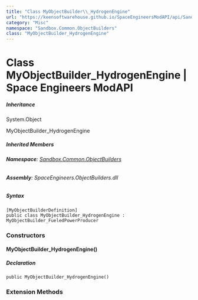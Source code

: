 ```yaml
---
title: "Class MyObjectBuilder\\_HydrogenEngine"
url: "https://keensoftwarehouse.github.io/SpaceEngineersModAPI/api/Sandbox.Common.ObjectBuilders.MyObjectBuilder_HydrogenEngine.html"
category: "Misc"
namespace: "Sandbox.Common.ObjectBuilders"
class: "MyObjectBuilder_HydrogenEngine"
---
```


# Class MyObjectBuilder\_HydrogenEngine | Space Engineers ModAPI

##### Inheritance

System.Object

MyObjectBuilder\_HydrogenEngine

##### Inherited Members

###### **Namespace**: [Sandbox.Common.ObjectBuilders](https://keensoftwarehouse.github.io/SpaceEngineersModAPI/api/Sandbox.Common.ObjectBuilders.html)

###### **Assembly**: SpaceEngineers.ObjectBuilders.dll

##### Syntax

```
[MyObjectBuilderDefinition]
public class MyObjectBuilder_HydrogenEngine : MyObjectBuilder_FueledPowerProducer
```

### [](#constructors)Constructors

#### [](#Sandbox_Common_ObjectBuilders_MyObjectBuilder_HydrogenEngine__ctor)MyObjectBuilder\_HydrogenEngine()

##### Declaration

```
public MyObjectBuilder_HydrogenEngine()
```

### [](#extensionmethods)Extension Methods